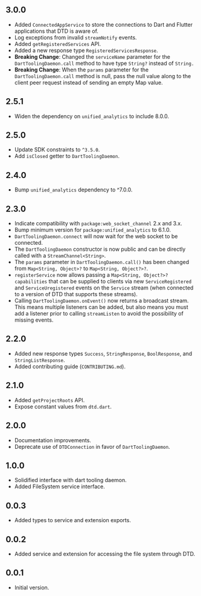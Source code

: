 ## 3.0.0

- Added `ConnectedAppService` to store the connections to Dart and Flutter
applications that DTD is aware of.
- Log exceptions from invalid `streamNotify` events.
- Added `getRegisteredServices` API.
- Added a new response type `RegisteredServicesResponse`.
- **Breaking Change**: Changed the `serviceName` parameter for the
`DartToolingDaemon.call` method to have type `String?` instead of `String.`
- **Breaking Change**: When the `params` parameter for the
`DartToolingDaemon.call` method is null, pass the null value along to the client
peer request instead of sending an empty Map value.

## 2.5.1

- Widen the dependency on `unified_analytics` to include 8.0.0.

## 2.5.0

- Update SDK constraints to `^3.5.0`.
- Add `isClosed` getter to `DartToolingDaemon`.

## 2.4.0

- Bump `unified_analytics` dependency to ^7.0.0.

## 2.3.0

- Indicate compatibility with `package:web_socket_channel` 2.x and 3.x.
- Bump minimum version for `package:unified_analytics` to 6.1.0.
- `DartToolingDaemon.connect` will now wait for the web socket to be connected.
- The `DartToolingDaemon` constructor is now public and can be directly called
  with a `StreamChannel<String>`.
- The `params` parameter in `DartToolingDaemon.call()` has been changed from
  `Map<String, Object>?` to `Map<String, Object?>?`.
- `registerService` now allows passing a `Map<String, Object?>? capabilities`
  that can be supplied to clients via new `ServiceRegistered` and
  `ServiceUregistered` events on the `Service` stream (when connected to a
  version of DTD that supports these streams).
- Calling `DartToolingDaemon.onEvent()` now returns a broadcast stream. This
  means multiple listeners can be added, but also means you must add a listener
  prior to calling `streamListen` to avoid the possibility of missing events.

## 2.2.0

- Added new response types `Success`, `StringResponse`, `BoolResponse`, and `StringListResponse`.
- Added contributing guide (`CONTRIBUTING.md`).

## 2.1.0

- Added `getProjectRoots` API.
- Expose constant values from `dtd.dart`.

## 2.0.0

- Documentation improvements.
- Deprecate use of `DTDConnection` in favor of `DartToolingDaemon`.

## 1.0.0

- Solidified interface with dart tooling daemon.
- Added FileSystem service interface.

## 0.0.3

- Added types to service and extension exports.

## 0.0.2

- Added service and extension for accessing the file system through DTD.

## 0.0.1

- Initial version.
